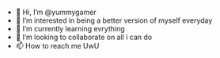 - 👋 Hi, I’m @yummygamer
- 👀 I’m interested in being a better version of myself everyday
- 🌱 I’m currently learning evrything
- 💞️ I’m looking to collaborate on all i can do
- 📫 How to reach me UwU

<!---
yummygamer/yummygamer is a ✨ special ✨ repository because its `README.md` (this file) appears on your GitHub profile.
You can click the Preview link to take a look at your changes.
--->
